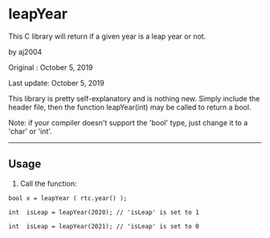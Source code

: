 # leapYear
This C library will return if a given year is a leap year or not.

by aj2004

Original   : October 5, 2019

Last update: October 5, 2019

This library is pretty self-explanatory and is nothing new.
Simply include the header file, then the function leapYear(int) may be called to return a bool.

Note: if your compiler doesn't support the 'bool' type, just change it to a 'char' or 'int'.

------
## Usage

1. Call the function:
    
  `bool x = leapYear ( rtc.year() );`
  
  `int  isLeap = leapYear(2020); // 'isLeap' is set to 1`

  `int  isLeap = leapYear(2021); // 'isLeap' is set to 0`
